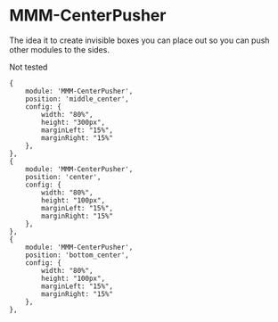 # MMM-CenterPusher

The idea it to create invisible boxes you can place out so you can push other modules to the sides.

Not tested

```
{
    module: 'MMM-CenterPusher',
    position: 'middle_center',
    config: {
        width: "80%",
        height: "300px",
        marginLeft: "15%",
        marginRight: "15%"
    },
},
{
    module: 'MMM-CenterPusher',
    position: 'center',
    config: {
        width: "80%",
        height: "100px",
        marginLeft: "15%",
        marginRight: "15%"
    },
},
{
    module: 'MMM-CenterPusher',
    position: 'bottom_center',
    config: {
        width: "80%",
        height: "100px",
        marginLeft: "15%",
        marginRight: "15%"
    },
},
```
